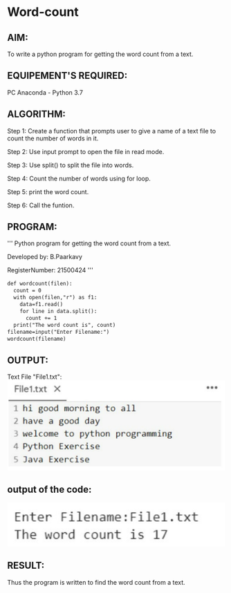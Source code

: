 # Word-count
## AIM:
To write a python program for getting the word count from a text.
## EQUIPEMENT'S REQUIRED: 
PC
Anaconda - Python 3.7
## ALGORITHM: 
Step 1:
Create a function that prompts user to give a name of a text file to count the number of words in it.

Step 2:
Use input prompt to open the file in read mode.

Step 3:
Use split() to split the file into words.

Step 4:
Count the number of words using for loop.

Step 5:
print the word count.

Step 6:
Call the funtion.

## PROGRAM:
'''
Python program for getting the word count from a text.

Developed by: B.Paarkavy

RegisterNumber: 21500424
'''


```
def wordcount(filen):
  count = 0
  with open(filen,"r") as f1:
    data=f1.read()
    for line in data.split():
      count += 1
  print("The word count is", count)
filename=input("Enter Filename:")
wordcount(filename)
```
## OUTPUT:
Text File "File1.txt":
![output](word2.jpeg)
## output of the code:
![output](word1.jpeg)

## RESULT:
Thus the program is written to find the word count from a text.




